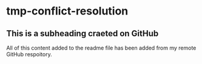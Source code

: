 # tmp-conflict-resolution

## This is a subheading craeted on GitHub

All of this content added to the readme file has been added from my remote GitHub respoitory.
